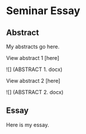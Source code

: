 # Seminar Essay

## Abstract

My abstracts go here.

View abstract 1 [here] 

![] (ABSTRACT 1. docx)

View abstract 2 [here] 

![] (ABSTRACT 2. docx)

## Essay

Here is my essay.
